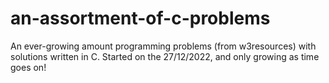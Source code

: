# an-assortment-of-c-problems
An ever-growing amount programming problems (from w3resources) with solutions written in C.
Started on the 27/12/2022, and only growing as time goes on!
